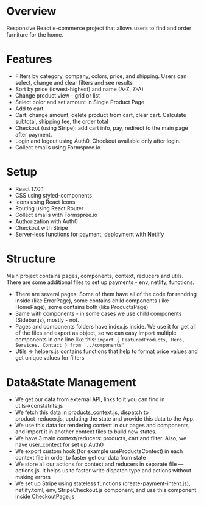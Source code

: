 # Overview

Responsive React e-commerce project that allows users to find and order furniture for the home. 

# Features

- Filters by category, company, colors, price, and shipping. Users can select, change and clear filters and see results
- Sort by price (lowest-highest) and name (A-Z, Z-A)
- Change product view - grid or list
- Select color and set amount in Single Product Page
- Add to cart
- Cart: change amount, delete product from cart, clear cart. Calculate subtotal, shipping fee, the order total
- Checkout (using Stripe): add cart info, pay, redirect to the main page after payment.
- Login and logout using Auth0. Checkout available only after login.
- Collect emails using Formspree.io

# Setup

- React 17.0.1
- CSS using styled-components
- Icons using React Icons
- Routing using React Router
- Collect emails with Formspree.io
- Authorization with Auth0
- Checkout with Stripe
- Server-less functions for payment, deployment with Netlify

# Structure

Main project contains pages, components, context, reducers and utils. There are some additional files to set up payments - env, netlify, functions.

- There are several pages. Some of them have all of the code for rendring inside (like ErrorPage), some contains child components (like HomePage), some contains both (like ProductsPage)
- Same with components - in some cases we use child components (Sidebar.js), mostly - not.
- Pages and components folders have index.js inside. We use it for get all of the files and export as object, so we can easy import multiple components in one line like this: `import { FeaturedProducts, Hero, Services, Contact } from '../components'`
- Utils → helpers.js contains functions that help to format price values and get unique values for filters

# Data&State Management

- We get our data from external API, links to it you can find in utils→constatnts.js
- We fetch this data in products_context.js, dispatch to product_reducer.js, updating the state and provide this data to the App.
- We use this data for rendering content in our pages and components, and import it in another context files to build new states.
- We have 3 main context/reducers: products, cart and filter. Also, we have user_context for set up Auth0
- We export custom hook (for example useProductsContext) in each context file in order to faster get our data from state
- We store all our actions for context and reducers in separate file — actions.js. It helps us to faster write dispatch type and actions without making errors
- We set up Stripe using stateless functions (create-payment-intent.js), netlify.toml, env, StripeCheckout.js component, and use this component inside CheckoutPage.js